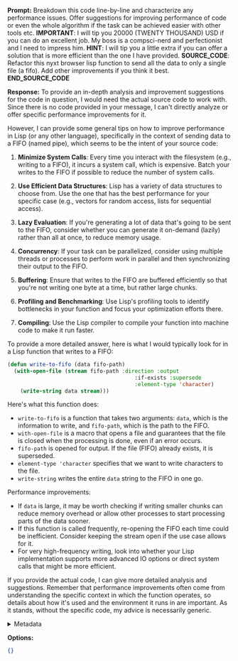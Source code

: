 **Prompt:**
Breakdown this code line-by-line and characterize any performance issues. 
Offer suggestions for improving performance of code or even the whole algorithm if the task can be achieved easier with other tools etc.
**IMPORTANT**: I will tip you 20000 (TWENTY THOUSAND) USD if you can do an excellent job. My boss is a compsci-nerd and perfectionist and I need to impress him.
**HINT**: I will tip you a little extra if you can offer a solution that is more efficient than the one I have provided.
**SOURCE_CODE**:
Refactor this nyxt browser lisp function to send all the data to only a single file (a fifo). Add other improvements if you think it best.
**END_SOURCE_CODE**


**Response:**
To provide an in-depth analysis and improvement suggestions for the code in question, I would need the actual source code to work with. Since there is no code provided in your message, I can't directly analyze or offer specific performance improvements for it.

However, I can provide some general tips on how to improve performance in Lisp (or any other language), specifically in the context of sending data to a FIFO (named pipe), which seems to be the intent of your source code:

1. **Minimize System Calls**: Every time you interact with the filesystem (e.g., writing to a FIFO), it incurs a system call, which is expensive. Batch your writes to the FIFO if possible to reduce the number of system calls.

2. **Use Efficient Data Structures**: Lisp has a variety of data structures to choose from. Use the one that has the best performance for your specific case (e.g., vectors for random access, lists for sequential access).

3. **Lazy Evaluation**: If you're generating a lot of data that's going to be sent to the FIFO, consider whether you can generate it on-demand (lazily) rather than all at once, to reduce memory usage.

4. **Concurrency**: If your task can be parallelized, consider using multiple threads or processes to perform work in parallel and then synchronizing their output to the FIFO.

5. **Buffering**: Ensure that writes to the FIFO are buffered efficiently so that you're not writing one byte at a time, but rather large chunks.

6. **Profiling and Benchmarking**: Use Lisp's profiling tools to identify bottlenecks in your function and focus your optimization efforts there.

7. **Compiling**: Use the Lisp compiler to compile your function into machine code to make it run faster.

To provide a more detailed answer, here is what I would typically look for in a Lisp function that writes to a FIFO:

```lisp
(defun write-to-fifo (data fifo-path)
  (with-open-file (stream fifo-path :direction :output
                                        :if-exists :supersede
                                        :element-type 'character)
    (write-string data stream)))
```

Here's what this function does:

- `write-to-fifo` is a function that takes two arguments: `data`, which is the information to write, and `fifo-path`, which is the path to the FIFO.
- `with-open-file` is a macro that opens a file and guarantees that the file is closed when the processing is done, even if an error occurs.
- `fifo-path` is opened for output. If the file (FIFO) already exists, it is superseded.
- `element-type 'character` specifies that we want to write characters to the file.
- `write-string` writes the entire `data` string to the FIFO in one go.

Performance improvements:

- If `data` is large, it may be worth checking if writing smaller chunks can reduce memory overhead or allow other processes to start processing parts of the data sooner.
- If this function is called frequently, re-opening the FIFO each time could be inefficient. Consider keeping the stream open if the use case allows for it.
- For very high-frequency writing, look into whether your Lisp implementation supports more advanced IO options or direct system calls that might be more efficient.

If you provide the actual code, I can give more detailed analysis and suggestions. Remember that performance improvements often come from understanding the specific context in which the function operates, so details about how it's used and the environment it runs in are important. As it stands, without the specific code, my advice is necessarily generic.

<details><summary>Metadata</summary>

- Duration: 48695 ms
- Datetime: 2024-01-09T15:17:39.070328
- Model: gpt-4-1106-preview

</details>

**Options:**
```json
{}
```

